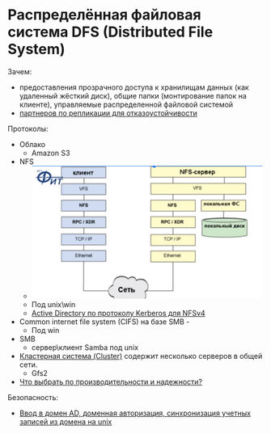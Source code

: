 # Распределённая файловая система DFS (Distributed File System)

Зачем:

- предоставления прозрачного доступа к хранилищам данных (как удаленный жёсткий диск), общие папки (монтирование папок на клиенте), управляемые распределенной файловой системой
- [партнеров по репликации для отказоустойчивости](https://windata.ru/windows-world/lokalnaya-set/raspredelennaya-fajlovaya-sistema-dfs-osnovy)

Протоколы:

- Облако
  - Amazon S3
- NFS
	- ![nfs](../../img/nfs.png)
	- Под unix\win
	- [Active Directory по протоколу Kerberos для NFSv4](https://www.k-max.name/windows/active-directory-as-kdc-nfsv4/)
- Common internet file system (CIFS) на базе SMB - 
	- Под win
- SMB 
	- сервер\клиент Samba под unix
- [Кластерная система (Cluster)](https://itelon.ru/blog/raspredelennye-faylovye-sistemy-tekhnologicheskiy-obzor-produktovyy-obzor/) содержит несколько серверов в общей сети.
  - Gfs2
- [Что выбрать по производительности и надежности?](http://codernet.ru/amp/?page=kakoj_setevoj_protokol_obmena_fajlami_imeet_luchshuyu_proizvoditelnost_i_nadezhnost)

Безопасность:

- [Ввод в домен AD, доменная авторизация, синхронизация учетных записей из домена на unix](../os/unix.md)
